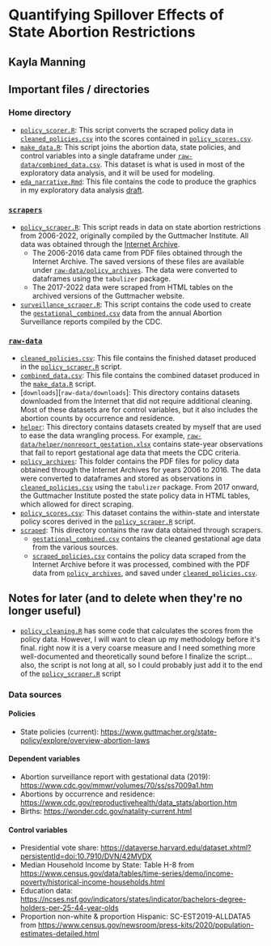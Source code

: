 # Quantifying Spillover Effects of State Abortion Restrictions
## Kayla Manning

## Important files / directories

### Home directory
- [`policy_scorer.R`](policy_scraper.R): This script converts the scraped policy data in [`cleaned_policies.csv`](raw-data/cleaned_policies.csv) into the scores contained in [`policy_scores.csv`](raw-data/policy_scores.csv).
- [`make_data.R`](make_data.R): This script joins the abortion data, state policies, and control variables into a single dataframe under [`raw-data/combined_data.csv`](raw-data/combined-data.csv). This dataset is what is used in most of the exploratory data analysis, and it will be used for modeling.
- [`eda_narrative.Rmd`](eda_narrative.Rmd): This file contains the code to produce the graphics in my exploratory data analysis [draft](https://docs.google.com/document/d/1Qx2dA7brUXPuVSNrtzat9nIu997nC7L1ukSNEbSgXyU/edit?usp=sharing).

### [`scrapers`](scrapers)
- [`policy_scraper.R`](scrapers/policy_scraper.R): This script reads in data on state abortion restrictions from 2006-2022, originally compiled by the Guttmacher Institute. All data was obtained through the [Internet Archive](https://web.archive.org/).
  - The 2006-2016 data came from PDF files obtained through the Internet Archive. The saved versions of these files are available under [`raw-data/policy_archives`](raw-data/policy_archives). The data were converted to dataframes using the `tabulizer` package.
  - The 2017-2022 data were scraped from HTML tables on the archived versions of the Guttmacher website.
- [`surveillance_scraper.R`](scrapers/surveillance_scraper.R): This script contains the code used to create the [`gestational_combined.csv`](raw-data/scraped/gestational_combined.csv) data from the annual Abortion Surveillance reports compiled by the CDC.

### [`raw-data`](raw-data)
- [`cleaned_policies.csv`](raw-data/cleaned_policies.csv): This file contains the finished dataset produced in the [`policy_scraper.R`](policy_scraper.R) script.
- [`combined_data.csv`](raw-data/combined_data.csv): This file contains the combined dataset produced in the [`make_data.R`](make_data.R) script.
- [`downloads`][`raw-data/downloads`]: This directory contains datasets downloaded from the Internet that did not require additional cleaning. Most of these datasets are for control variables, but it also includes the abortion counts by occurrence and residence.
- [`helper`](raw-data/helper): This directory contains datasets created by myself that are used to ease the data wrangling process. For example, [`raw-data/helper/nonreport_gestation.xlsx`](raw-data/helper/nonreport_gestation.xlsx) contains state-year observations that fail to report gestational age data that meets the CDC criteria.
- [`policy_archives`](raw-data/policy_archives): This folder contains the PDF files for policy data obtained through the Internet Archives for years 2006 to 2016. The data were converted to dataframes and stored as observations in [`cleaned_policies.csv`](`raw-data/cleaned_policies.csv`) using the `tabulizer` package. From 2017 onward, the Guttmacher Institute posted the state policy data in HTML tables, which allowed for direct scraping. 
- [`policy_scores.csv`](raw-data/policy_scores.csv): This dataset contains the within-state and interstate policy scores derived in the [`policy_scraper.R`](policy_scraper.R) script.
- [`scraped`](raw-data/scraped): This directory contains the raw data obtained through scrapers. 
  - [`gestational_combined.csv`](raw-data/scraped/gestation_combined.csv) contains the cleaned gestational age data from the various sources.
  - [`scraped_policies.csv`](raw-data/scraped/scraped_policies.csv) contains the policy data scraped from the Internet Archive before it was processed, combined with the PDF data from [`policy_archives`](raw-data/policy_archives), and saved under [`cleaned_policies.csv`](raw-data/cleaned_policies.csv). 

## Notes for later (and to delete when they're no longer useful)


- [`policy_cleaning.R`](policy_cleaning.R) has some code that calculates the scores from the policy data. However, I will want to clean up my methodology before it's final. right now it is a very coarse measure and I need something more well-documented and theoretically sound before I finalize the script... also, the script is not long at all, so I could probably just add it to the end of the [`policy_scraper.R`](policy_scraper.R) script

### Data sources

#### Policies
- State policies (current): https://www.guttmacher.org/state-policy/explore/overview-abortion-laws

#### Dependent variables
- Abortion surveillance report with gestational data (2019): https://www.cdc.gov/mmwr/volumes/70/ss/ss7009a1.htm
- Abortions by occurrence and residence: https://www.cdc.gov/reproductivehealth/data_stats/abortion.htm
- Births: https://wonder.cdc.gov/natality-current.html

#### Control variables
- Presidential vote share: https://dataverse.harvard.edu/dataset.xhtml?persistentId=doi:10.7910/DVN/42MVDX
- Median Household Income by State: Table H-8 from https://www.census.gov/data/tables/time-series/demo/income-poverty/historical-income-households.html
- Education data: https://ncses.nsf.gov/indicators/states/indicator/bachelors-degree-holders-per-25-44-year-olds
- Proportion non-white & proportion Hispanic: SC-EST2019-ALLDATA5 from https://www.census.gov/newsroom/press-kits/2020/population-estimates-detailed.html


